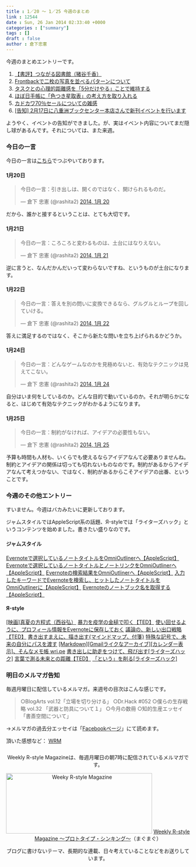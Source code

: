 ```yaml
---
title : 1／20 〜 1／25 今週のまとめ
link : 12544
date : Sun, 26 Jan 2014 02:33:40 +0000
categories : ["summary"]
tags : []
draft : false
author : 倉下忠憲
---
```


今週のまとめエントリーです。
 
<ol>
<li><a href="https://rashita.net/blog/?p=12498" target="_blank">【書評】つながる図書館（猪谷千香）</a></li>
<li><a href="https://rashita.net/blog/?p=12505" target="_blank">Frontbackで二枚の写真を並べるパターンについて</a></li>
<li><a href="https://rashita.net/blog/?p=12515" target="_blank">タスクとの心理的距離感を「5分だけやる」ことで維持する</a></li>
<li><a href="https://rashita.net/blog/?p=12525" target="_blank">ほぼ日手帳に「色つき星取表」の考え方を取り入れる</a></li>
<li><a href="https://rashita.net/blog/?p=12532" target="_blank">カドカワ70％セールについての雑感</a></li>
<li><a href="https://rashita.net/blog/?p=12536" target="_blank">[告知] 2月17日に八重洲ブックセンター本店さんで新刊イベントを行います</a></li>
</ol>

ようやく、イベントの告知ができました。が、実はイベント内容についてまだ隠し球があるんです。それについては、また来週。


<h3>今日の一言</h3>
今日の一言は<a href="http://twitter.com/rashita2 ">こちら</a>でつぶやいております。

<h4>1月20日</h4>
<blockquote class="twitter-tweet" lang="ja"><p>今日の一言：引き出しは、開くのではなく、開けられるものだ。</p>&mdash; 倉下 忠憲 (@rashita2) <a href="https://twitter.com/rashita2/statuses/425234638043222016">2014, 1月 20</a></blockquote>
<script async src="//platform.twitter.com/widgets.js" charset="utf-8"></script>

だから、誰かと接するということは、とても大切です。

<h4>1月21日</h4>
<blockquote class="twitter-tweet" lang="ja"><p>今日の一言：ころころと変わるものは、土台にはなりえない。</p>&mdash; 倉下 忠憲 (@rashita2) <a href="https://twitter.com/rashita2/statuses/425600914229977088">2014, 1月 21</a></blockquote>
<script async src="//platform.twitter.com/widgets.js" charset="utf-8"></script>

逆に言うと、なんだかんだいって変わらないですね、というものが土台になります。

<h4>1月22日</h4>
<blockquote class="twitter-tweet" lang="ja"><p>今日の一言：答えを別の問いに変換できるなら、グルグルとループを回していける。</p>&mdash; 倉下 忠憲 (@rashita2) <a href="https://twitter.com/rashita2/statuses/425880220889931776">2014, 1月 22</a></blockquote>
<script async src="//platform.twitter.com/widgets.js" charset="utf-8"></script>

答えに満足するのではなく、そこから新たな問いを立ち上げられるかどうか。

<h4>1月24日</h4>
<blockquote class="twitter-tweet" lang="ja"><p>今日の一言：どんなゲームなのかを見極めないと、有効なテクニックは見えてこない。</p>&mdash; 倉下 忠憲 (@rashita2) <a href="https://twitter.com/rashita2/statuses/426704962240778240">2014, 1月 24</a></blockquote>
<script async src="//platform.twitter.com/widgets.js" charset="utf-8"></script>

自分はいま何をしているのか。どんな目的で動いているのか。それが明らかになると、はじめて有効なテクニックがわかるようになります。

<h4>1月25日</h4>
<blockquote class="twitter-tweet" lang="ja"><p>今日の一言：制約がなければ、アイデアの必要性もない。</p>&mdash; 倉下 忠憲 (@rashita2) <a href="https://twitter.com/rashita2/statuses/427028858999566337">2014, 1月 25</a></blockquote>
<script async src="//platform.twitter.com/widgets.js" charset="utf-8"></script>

予算も時間も人材も、いくらでも使えるならアイデアなんて必要ありませんね。制約とアイデアの関係は切っても切れないものなのです。制約があるからアイデアなんて考えつかない、ではなく、制約があるからこそアイデアの出番、ということです。

<h3>今週のその他エントリー</h3>
すいません。今週はバカみたいに更新しております。

ジャムスタイルではAppleScript系の話題、Я-styleでは「ライターズハック」というコンテンツを始めました。書きたい盛りなのです。

<H4>ジャムスタイル</H4><a href="http://rashita.hatenablog.com/entry/2014/01/20/153456" target="_blank">Evernoteで選択しているノートタイトルをOmniOutlinerへ【AppleScript】</a>
<a href="http://rashita.hatenablog.com/entry/2014/01/21/125041" target="_blank">Evernoteで選択しているノートタイトルとノートリンクをOmniOutlinerへ【AppleScript】</a>
<a href="http://rashita.hatenablog.com/entry/2014/01/22/124944" target="_blank">Evernoteの検索結果をOmniOutlinerへ【AppleScript】</a>
<a href="http://rashita.hatenablog.com/entry/2014/01/23/122246" target="_blank">入力したキーワードでEvernoteを検索し、ヒットしたノートタイトルをOmniOutlinerに【AppleScript】</a>
<a href="http://rashita.hatenablog.com/entry/2014/01/25/123606" target="_blank">Evernoteのノートブック名を取得する【AppleScript】</a>
<H4>Я-style</H4><a href="http://rashita.net/blog2/?p=444" target="_blank">[映画]真夏の方程式（西谷弘）</a>
<a href="http://rashita.net/blog2/?p=449" target="_blank">暴力を疫学の金槌で叩く【TED】</a>
<a href="http://rashita.net/blog2/?p=453" target="_blank">使い回せるように、プロフィール情報をEvernoteに保存しておく</a>
<a href="http://rashita.net/blog2/?p=462" target="_blank">議論の、新しい出口戦略【TED】</a>
<a href="http://rashita.net/blog2/?p=458" target="_blank">書き出すまえに、描き出す{マインドマップ、付箋}</a>
<a href="http://rashita.net/blog2/?p=465" target="_blank">特殊な記号で、未来の自分にパスを渡す</a>
<a href="http://rashita.net/blog2/?p=469" target="_blank">[Markdown][Gmailライクなアーカイブ][カレンダー表示]、そんなメモ帳 wri.pe</a>
<a href="http://rashita.net/blog2/?p=478" target="_blank">書き出しに助走をつけて、飛び出す[ライターズハック]</a>
<a href="http://rashita.net/blog2/?p=482" target="_blank">言葉で測る未来との距離【TED】</a>
<a href="http://rashita.net/blog2/?p=484" target="_blank">「という」を削る[ライターズハック]</a>
<h3>明日のメルマガ告知</h3>
毎週月曜日に配信しているメルマガ。来週号の目次はこんな感じです。

<blockquote>
○BlogArts vol.12「立場を切り分ける」 
○Dr.Hack #052
○僕らの生存戦略 vol.32 「武器と防具について１」
○今月の数冊 
○知的生産エッセイ　「書斎空間について」
</blockquote>

→メルマガの過去分エッセイは「<a href="http://www.facebook.com/home.php#!/rashitaportal">Facebookページ</a>」にて読めます。

頂いた感想など：
<a class="twitter-timeline"  href="https://twitter.com/rashita2/timelines/427262290753097729"  data-widget-id="427265271171010561">WRM</a>
    <script>!function(d,s,id){var js,fjs=d.getElementsByTagName(s)[0],p=/^http:/.test(d.location)?'http':'https';if(!d.getElementById(id)){js=d.createElement(s);js.id=id;js.src=p+"://platform.twitter.com/widgets.js";fjs.parentNode.insertBefore(js,fjs);}}(document,"script","twitter-wjs");</script>



<div style="text-align:center;margin-top:25px;">
Weekly R-style Magazineは、毎週月曜日の朝7時に配信されているメルマガです。

<a href="http://www.mag2.com/m/0001185133.html" target="_blank"><img src="https://rashita.net/blog/wp-content/uploads/2010/09/mmbanner.jpg" alt="Weeky R-style Magazine" width="400" height="165" class="alignnone size-full wp-image-12201" /></a>
<a href="http://www.mag2.com/m/0001185133.html" target="_blank">Weekly R-style Magazine ～プロトタイプ・シンキング～</a>（まぐまぐ）

ブログに書けないテーマ、長期的な連載、日々考えていることなどをお送りしています。
</div> 